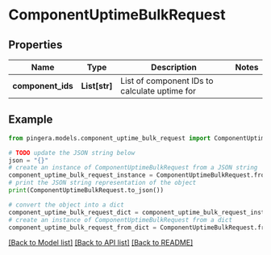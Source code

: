 # ComponentUptimeBulkRequest


## Properties

Name | Type | Description | Notes
------------ | ------------- | ------------- | -------------
**component_ids** | **List[str]** | List of component IDs to calculate uptime for | 

## Example

```python
from pingera.models.component_uptime_bulk_request import ComponentUptimeBulkRequest

# TODO update the JSON string below
json = "{}"
# create an instance of ComponentUptimeBulkRequest from a JSON string
component_uptime_bulk_request_instance = ComponentUptimeBulkRequest.from_json(json)
# print the JSON string representation of the object
print(ComponentUptimeBulkRequest.to_json())

# convert the object into a dict
component_uptime_bulk_request_dict = component_uptime_bulk_request_instance.to_dict()
# create an instance of ComponentUptimeBulkRequest from a dict
component_uptime_bulk_request_from_dict = ComponentUptimeBulkRequest.from_dict(component_uptime_bulk_request_dict)
```
[[Back to Model list]](../README.md#documentation-for-models) [[Back to API list]](../README.md#documentation-for-api-endpoints) [[Back to README]](../README.md)


